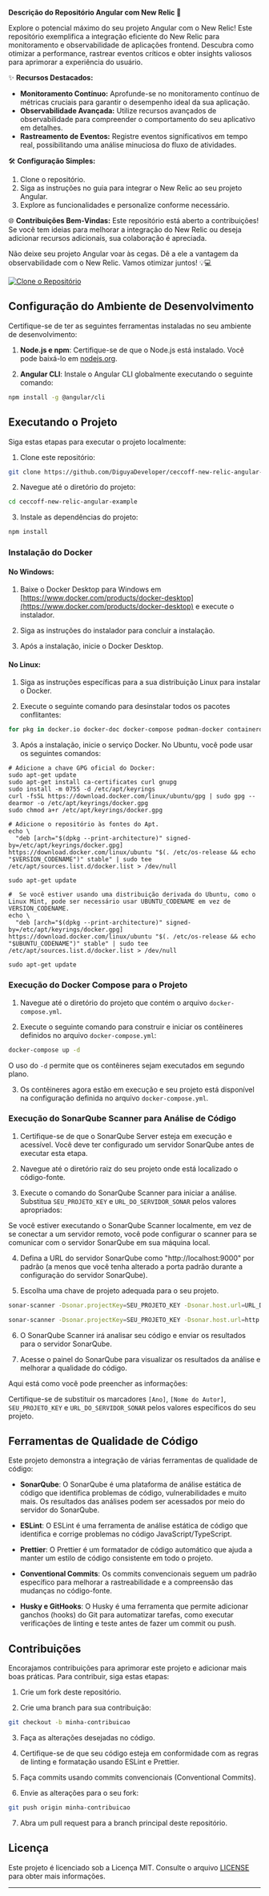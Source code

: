 **Descrição do Repositório Angular com New Relic 🚀**

Explore o potencial máximo do seu projeto Angular com o New Relic! Este repositório exemplifica a integração eficiente do New Relic para monitoramento e observabilidade de aplicações frontend. Descubra como otimizar a performance, rastrear eventos críticos e obter insights valiosos para aprimorar a experiência do usuário.

✨ **Recursos Destacados:**

- **Monitoramento Contínuo:** Aprofunde-se no monitoramento contínuo de métricas cruciais para garantir o desempenho ideal da sua aplicação.
- **Observabilidade Avançada:** Utilize recursos avançados de observabilidade para compreender o comportamento do seu aplicativo em detalhes.
- **Rastreamento de Eventos:** Registre eventos significativos em tempo real, possibilitando uma análise minuciosa do fluxo de atividades.

🛠️ **Configuração Simples:**

1. Clone o repositório.
2. Siga as instruções no guia para integrar o New Relic ao seu projeto Angular.
3. Explore as funcionalidades e personalize conforme necessário.

🌐 **Contribuições Bem-Vindas:**
Este repositório está aberto a contribuições! Se você tem ideias para melhorar a integração do New Relic ou deseja adicionar recursos adicionais, sua colaboração é apreciada.

Não deixe seu projeto Angular voar às cegas. Dê a ele a vantagem da observabilidade com o New Relic. Vamos otimizar juntos! 💡💻

[![Clone o Repositório](https://img.shields.io/badge/Clone-Reposit%C3%B3rio-brightgreen)](link_do_seu_repositorio)

## Configuração do Ambiente de Desenvolvimento

Certifique-se de ter as seguintes ferramentas instaladas no seu ambiente de desenvolvimento:

1. **Node.js e npm**: Certifique-se de que o Node.js está instalado. Você pode baixá-lo em [nodejs.org](https://nodejs.org/).

2. **Angular CLI**: Instale o Angular CLI globalmente executando o seguinte comando:

```bash
npm install -g @angular/cli
```

## Executando o Projeto

Siga estas etapas para executar o projeto localmente:

1. Clone este repositório:

```bash
git clone https://github.com/DiguyaDeveloper/ceccoff-new-relic-angular-example.git
```

2. Navegue até o diretório do projeto:

```bash
cd ceccoff-new-relic-angular-example
```

3. Instale as dependências do projeto:

```bash
npm install
```

### Instalação do Docker

#### No Windows:

1. Baixe o Docker Desktop para Windows em [https://www.docker.com/products/docker-desktop](https://www.docker.com/products/docker-desktop) e execute o instalador.

2. Siga as instruções do instalador para concluir a instalação.

3. Após a instalação, inicie o Docker Desktop.

#### No Linux:

1. Siga as instruções específicas para a sua distribuição Linux para instalar o Docker.

2. Execute o seguinte comando para desinstalar todos os pacotes conflitantes:

```bash
for pkg in docker.io docker-doc docker-compose podman-docker containerd runc; do sudo apt-get remove $pkg; done
```

3. Após a instalação, inicie o serviço Docker. No Ubuntu, você pode usar os seguintes comandos:

```shell
# Adicione a chave GPG oficial do Docker:
sudo apt-get update
sudo apt-get install ca-certificates curl gnupg
sudo install -m 0755 -d /etc/apt/keyrings
curl -fsSL https://download.docker.com/linux/ubuntu/gpg | sudo gpg --dearmor -o /etc/apt/keyrings/docker.gpg
sudo chmod a+r /etc/apt/keyrings/docker.gpg

# Adicione o repositório às fontes do Apt.
echo \
  "deb [arch="$(dpkg --print-architecture)" signed-by=/etc/apt/keyrings/docker.gpg] https://download.docker.com/linux/ubuntu "$(. /etc/os-release && echo "$VERSION_CODENAME")" stable" | sudo tee /etc/apt/sources.list.d/docker.list > /dev/null

sudo apt-get update

#  Se você estiver usando uma distribuição derivada do Ubuntu, como o Linux Mint, pode ser necessário usar UBUNTU_CODENAME em vez de VERSION_CODENAME.
echo \
  "deb [arch="$(dpkg --print-architecture)" signed-by=/etc/apt/keyrings/docker.gpg] https://download.docker.com/linux/ubuntu "$(. /etc/os-release && echo "$UBUNTU_CODENAME")" stable" | sudo tee /etc/apt/sources.list.d/docker.list > /dev/null

sudo apt-get update

```

### Execução do Docker Compose para o Projeto

1. Navegue até o diretório do projeto que contém o arquivo `docker-compose.yml`.

2. Execute o seguinte comando para construir e iniciar os contêineres definidos no arquivo `docker-compose.yml`:

```bash
docker-compose up -d
```

O uso do `-d` permite que os contêineres sejam executados em segundo plano.

3. Os contêineres agora estão em execução e seu projeto está disponível na configuração definida no arquivo `docker-compose.yml`.

### Execução do SonarQube Scanner para Análise de Código

1. Certifique-se de que o SonarQube Server esteja em execução e acessível. Você deve ter configurado um servidor SonarQube antes de executar esta etapa.

2. Navegue até o diretório raiz do seu projeto onde está localizado o código-fonte.

3. Execute o comando do SonarQube Scanner para iniciar a análise. Substitua `SEU_PROJETO_KEY` e `URL_DO_SERVIDOR_SONAR` pelos valores apropriados:

Se você estiver executando o SonarQube Scanner localmente, em vez de se conectar a um servidor remoto, você pode configurar o scanner para se comunicar com o servidor SonarQube em sua máquina local.

4. Defina a URL do servidor SonarQube como "http://localhost:9000" por padrão (a menos que você tenha alterado a porta padrão durante a configuração do servidor SonarQube).

5. Escolha uma chave de projeto adequada para o seu projeto.

```bash
sonar-scanner -Dsonar.projectKey=SEU_PROJETO_KEY -Dsonar.host.url=URL_DO_SERVIDOR_SONAR
```

```bash local
sonar-scanner -Dsonar.projectKey=SEU_PROJETO_KEY -Dsonar.host.url=http://localhost:9000
```

6. O SonarQube Scanner irá analisar seu código e enviar os resultados para o servidor SonarQube.

7. Acesse o painel do SonarQube para visualizar os resultados da análise e melhorar a qualidade do código.

Aqui está como você pode preencher as informações:

Certifique-se de substituir os marcadores `[Ano]`, `[Nome do Autor]`, `SEU_PROJETO_KEY` e `URL_DO_SERVIDOR_SONAR` pelos valores específicos do seu projeto.

## Ferramentas de Qualidade de Código

Este projeto demonstra a integração de várias ferramentas de qualidade de código:

- **SonarQube**: O SonarQube é uma plataforma de análise estática de código que identifica problemas de código, vulnerabilidades e muito mais. Os resultados das análises podem ser acessados por meio do servidor do SonarQube.

- **ESLint**: O ESLint é uma ferramenta de análise estática de código que identifica e corrige problemas no código JavaScript/TypeScript.

- **Prettier**: O Prettier é um formatador de código automático que ajuda a manter um estilo de código consistente em todo o projeto.

- **Conventional Commits**: Os commits convencionais seguem um padrão específico para melhorar a rastreabilidade e a compreensão das mudanças no código-fonte.

- **Husky e GitHooks**: O Husky é uma ferramenta que permite adicionar ganchos (hooks) do Git para automatizar tarefas, como executar verificações de linting e teste antes de fazer um commit ou push.

## Contribuições

Encorajamos contribuições para aprimorar este projeto e adicionar mais boas práticas. Para contribuir, siga estas etapas:

1. Crie um fork deste repositório.

2. Crie uma branch para sua contribuição:

```bash
git checkout -b minha-contribuicao
```

3. Faça as alterações desejadas no código.

4. Certifique-se de que seu código esteja em conformidade com as regras de linting e formatação usando ESLint e Prettier.

5. Faça commits usando commits convencionais (Conventional Commits).

6. Envie as alterações para o seu fork:

```bash
git push origin minha-contribuicao
```

7. Abra um pull request para a branch principal deste repositório.

## Licença

Este projeto é licenciado sob a Licença MIT. Consulte o arquivo [LICENSE](LICENSE) para obter mais informações.

---
